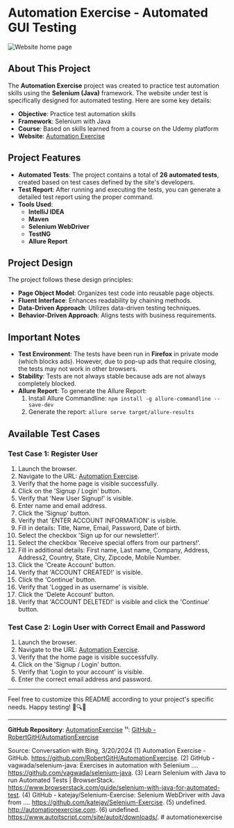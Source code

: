 # Automation Exercise - Automated GUI Testing

![Website home page](https://www.automationexercise.com/images/logo.png)

## About This Project

The **Automation Exercise** project was created to practice test automation skills using the **Selenium (Java)** framework. The website under test is specifically designed for automated testing. Here are some key details:

- **Objective**: Practice test automation skills
- **Framework**: Selenium with Java
- **Course**: Based on skills learned from a course on the Udemy platform
- **Website**: [Automation Exercise](http://automationexercise.com)

## Project Features

- **Automated Tests**: The project contains a total of **26 automated tests**, created based on test cases defined by the site's developers.
- **Test Report**: After running and executing the tests, you can generate a detailed test report using the proper command.
- **Tools Used**:
  - **IntelliJ IDEA**
  - **Maven**
  - **Selenium WebDriver**
  - **TestNG**
  - **Allure Report**

## Project Design

The project follows these design principles:

- **Page Object Model**: Organizes test code into reusable page objects.
- **Fluent Interface**: Enhances readability by chaining methods.
- **Data-Driven Approach**: Utilizes data-driven testing techniques.
- **Behavior-Driven Approach**: Aligns tests with business requirements.

## Important Notes

- **Test Environment**: The tests have been run in **Firefox** in private mode (which blocks ads). However, due to pop-up ads that require closing, the tests may not work in other browsers.
- **Stability**: Tests are not always stable because ads are not always completely blocked.
- **Allure Report**: To generate the Allure Report:
  1. Install Allure Commandline: `npm install -g allure-commandline --save-dev`
  2. Generate the report: `allure serve target/allure-results`

## Available Test Cases

### Test Case 1: Register User
1. Launch the browser.
2. Navigate to the URL: [Automation Exercise](http://automationexercise.com).
3. Verify that the home page is visible successfully.
4. Click on the 'Signup / Login' button.
5. Verify that 'New User Signup!' is visible.
6. Enter name and email address.
7. Click the 'Signup' button.
8. Verify that 'ENTER ACCOUNT INFORMATION' is visible.
9. Fill in details: Title, Name, Email, Password, Date of birth.
10. Select the checkbox 'Sign up for our newsletter!'.
11. Select the checkbox 'Receive special offers from our partners!'.
12. Fill in additional details: First name, Last name, Company, Address, Address2, Country, State, City, Zipcode, Mobile Number.
13. Click the 'Create Account' button.
14. Verify that 'ACCOUNT CREATED!' is visible.
15. Click the 'Continue' button.
16. Verify that 'Logged in as username' is visible.
17. Click the 'Delete Account' button.
18. Verify that 'ACCOUNT DELETED!' is visible and click the 'Continue' button.

### Test Case 2: Login User with Correct Email and Password
1. Launch the browser.
2. Navigate to the URL: [Automation Exercise](http://automationexercise.com).
3. Verify that the home page is visible successfully.
4. Click on the 'Signup / Login' button.
5. Verify that 'Login to your account' is visible.
6. Enter the correct email address and password.

---

Feel free to customize this README according to your project's specific needs. Happy testing! 🚀🔍🌟

---

**GitHub Repository**: [AutomationExercise](https://github.com/RobertGitH/AutomationExercise) ¹¹: [GitHub - RobertGitH/AutomationExercise](https://github.com/RobertGitH/AutomationExercise)

Source: Conversation with Bing, 3/20/2024
(1) Automation Exercise - GitHub. https://github.com/RobertGitH/AutomationExercise.
(2) GitHub - vagwada/selenium-java: Exercises in automation with Selenium .... https://github.com/vagwada/selenium-java.
(3) Learn Selenium with Java to run Automated Tests | BrowserStack. https://www.browserstack.com/guide/selenium-with-java-for-automated-test.
(4) GitHub - katejay/Selenium-Exercise: Selenium WebDriver with Java from .... https://github.com/katejay/Selenium-Exercise.
(5) undefined. http://automationexercise.com.
(6) undefined. https://www.autoitscript.com/site/autoit/downloads/.
#   a u t o m a t i o n e x e r c i s e  
 